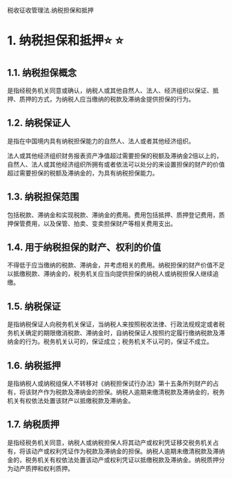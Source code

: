 税收征收管理法.纳税担保和抵押

# 1. 纳税担保和抵押:star: :star: 

## 1.1. 纳税担保概念

是指经税务机关同意或确认，纳税人或其他自然人、法人、经济组织以保证、抵押、质押的方式，为纳税人应当缴纳的税款及滞纳金提供担保的行为。

## 1.2. 纳税保证人

是指在中国境内具有纳税担保能力的自然人、法人或者其他经济组织。

法人或其他经济组织财务报表资产净值超过需要担保的税额及滞纳金2倍以上的，自然人、法人或其他经济组织所拥有或者依法可以处分的来设置担保的财产的价值超过需要担保的税额及滞纳金的，为具有纳税担保能力。

## 1.3. 纳税担保范围

包括税款、滞纳金和实现税款、滞纳金的费用。费用包括抵押、质押登记费用，质押保管费用，以及保管、拍卖、变卖担保财产等相关费用支出。

## 1.4. 用于纳税担保的财产、权利的价值

不得低于应当缴纳的税款、滞纳金，并考虑相关的费用。纳税担保的财产价值不足以抵缴税款、滞纳金的，税务机关应当向提供担保的纳税人或纳税担保人继续追缴。

## 1.5. 纳税保证

是指纳税保证人向税务机关保证，当纳税人来按照税收法律、行政法规规定或者税务机关确定的期限缴消税款、滞纳金时，自纳税保证人按照约定履行缴纳税款及滞纳金的行为。税务机关认可的，保证成立；税务机关不认可的，保证不成立。

## 1.6. 纳税抵押

是指纳税人或纳税组保人不转移对《纳税担保试行办法》第十五条所列财产的占有，将该财产作为税款及滞纳金的担保。纳税人逾期来缴清税款及滞纳金的，税务机关有权依法处置该财产以抵缴税款及滞纳金。

## 1.7. 纳税质押

是指经税务机关同意，纳税人或纳税担保人将其动产或权利凭证移交税务机关占有，将该动产或权利凭证作为税款及滞纳金的担保。纳税人逾期未缴清税款及滞纳金的，税务机关有权依法处置该动产或权利凭证以抵缴税款及滞纳金。纳税质押分为动产质押和权利质押。
